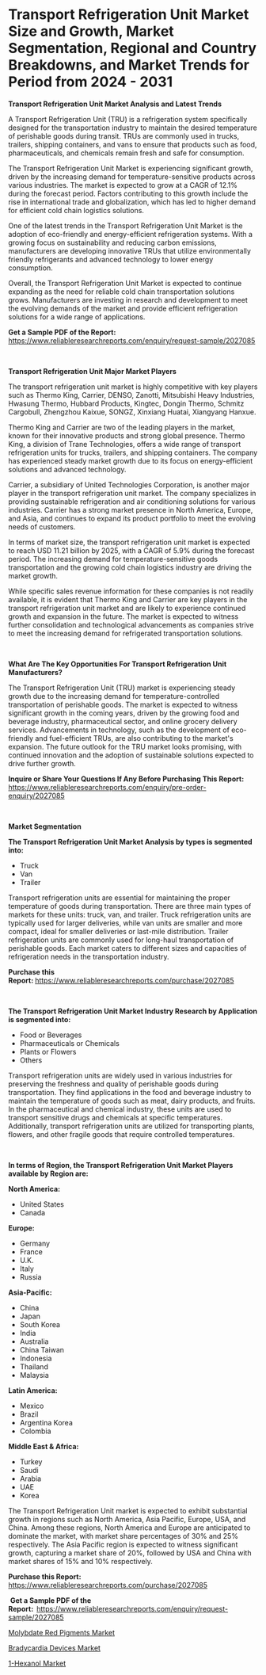 <p><h1>Transport Refrigeration Unit Market Size and Growth, Market Segmentation, Regional and Country Breakdowns, and Market Trends for Period from 2024 -  2031</h1></p><p><strong>Transport Refrigeration Unit Market Analysis and Latest Trends</strong></p>
<p><p>A Transport Refrigeration Unit (TRU) is a refrigeration system specifically designed for the transportation industry to maintain the desired temperature of perishable goods during transit. TRUs are commonly used in trucks, trailers, shipping containers, and vans to ensure that products such as food, pharmaceuticals, and chemicals remain fresh and safe for consumption.</p><p>The Transport Refrigeration Unit Market is experiencing significant growth, driven by the increasing demand for temperature-sensitive products across various industries. The market is expected to grow at a CAGR of 12.1% during the forecast period. Factors contributing to this growth include the rise in international trade and globalization, which has led to higher demand for efficient cold chain logistics solutions.</p><p>One of the latest trends in the Transport Refrigeration Unit Market is the adoption of eco-friendly and energy-efficient refrigeration systems. With a growing focus on sustainability and reducing carbon emissions, manufacturers are developing innovative TRUs that utilize environmentally friendly refrigerants and advanced technology to lower energy consumption.</p><p>Overall, the Transport Refrigeration Unit Market is expected to continue expanding as the need for reliable cold chain transportation solutions grows. Manufacturers are investing in research and development to meet the evolving demands of the market and provide efficient refrigeration solutions for a wide range of applications.</p></p>
<p><strong>Get a Sample PDF of the Report:&nbsp;</strong> <a href="https://www.reliableresearchreports.com/enquiry/request-sample/2027085">https://www.reliableresearchreports.com/enquiry/request-sample/2027085</a></p>
<p>&nbsp;</p>
<p><strong>Transport Refrigeration Unit Major Market Players</strong></p>
<p><p>The transport refrigeration unit market is highly competitive with key players such as Thermo King, Carrier, DENSO, Zanotti, Mitsubishi Heavy Industries, Hwasung Thermo, Hubbard Products, Kingtec, Dongin Thermo, Schmitz Cargobull, Zhengzhou Kaixue, SONGZ, Xinxiang Huatai, Xiangyang Hanxue.</p><p>Thermo King and Carrier are two of the leading players in the market, known for their innovative products and strong global presence. Thermo King, a division of Trane Technologies, offers a wide range of transport refrigeration units for trucks, trailers, and shipping containers. The company has experienced steady market growth due to its focus on energy-efficient solutions and advanced technology.</p><p>Carrier, a subsidiary of United Technologies Corporation, is another major player in the transport refrigeration unit market. The company specializes in providing sustainable refrigeration and air conditioning solutions for various industries. Carrier has a strong market presence in North America, Europe, and Asia, and continues to expand its product portfolio to meet the evolving needs of customers.</p><p>In terms of market size, the transport refrigeration unit market is expected to reach USD 11.21 billion by 2025, with a CAGR of 5.9% during the forecast period. The increasing demand for temperature-sensitive goods transportation and the growing cold chain logistics industry are driving the market growth.</p><p>While specific sales revenue information for these companies is not readily available, it is evident that Thermo King and Carrier are key players in the transport refrigeration unit market and are likely to experience continued growth and expansion in the future. The market is expected to witness further consolidation and technological advancements as companies strive to meet the increasing demand for refrigerated transportation solutions.</p></p>
<p>&nbsp;</p>
<p><strong>What Are The Key Opportunities For Transport Refrigeration Unit Manufacturers?</strong></p>
<p><p>The Transport Refrigeration Unit (TRU) market is experiencing steady growth due to the increasing demand for temperature-controlled transportation of perishable goods. The market is expected to witness significant growth in the coming years, driven by the growing food and beverage industry, pharmaceutical sector, and online grocery delivery services. Advancements in technology, such as the development of eco-friendly and fuel-efficient TRUs, are also contributing to the market's expansion. The future outlook for the TRU market looks promising, with continued innovation and the adoption of sustainable solutions expected to drive further growth.</p></p>
<p><strong>Inquire or Share Your Questions If Any Before Purchasing This Report:</strong> <a href="https://www.reliableresearchreports.com/enquiry/pre-order-enquiry/2027085">https://www.reliableresearchreports.com/enquiry/pre-order-enquiry/2027085</a></p>
<p>&nbsp;</p>
<p><strong>Market Segmentation</strong></p>
<p><strong>The Transport Refrigeration Unit Market Analysis by types is segmented into:</strong></p>
<p><ul><li>Truck</li><li>Van</li><li>Trailer</li></ul></p>
<p><p>Transport refrigeration units are essential for maintaining the proper temperature of goods during transportation. There are three main types of markets for these units: truck, van, and trailer. Truck refrigeration units are typically used for larger deliveries, while van units are smaller and more compact, ideal for smaller deliveries or last-mile distribution. Trailer refrigeration units are commonly used for long-haul transportation of perishable goods. Each market caters to different sizes and capacities of refrigeration needs in the transportation industry.</p></p>
<p><strong>Purchase this Report:&nbsp;</strong><a href="https://www.reliableresearchreports.com/purchase/2027085">https://www.reliableresearchreports.com/purchase/2027085</a></p>
<p>&nbsp;</p>
<p><strong>The Transport Refrigeration Unit Market Industry Research by Application is segmented into:</strong></p>
<p><ul><li>Food or Beverages</li><li>Pharmaceuticals or Chemicals</li><li>Plants or Flowers</li><li>Others</li></ul></p>
<p><p>Transport refrigeration units are widely used in various industries for preserving the freshness and quality of perishable goods during transportation. They find applications in the food and beverage industry to maintain the temperature of goods such as meat, dairy products, and fruits. In the pharmaceutical and chemical industry, these units are used to transport sensitive drugs and chemicals at specific temperatures. Additionally, transport refrigeration units are utilized for transporting plants, flowers, and other fragile goods that require controlled temperatures.</p></p>
<p>&nbsp;</p>
<p><strong>In terms of Region, the Transport Refrigeration Unit Market Players available by Region are:</strong></p>
<p>
    <p> <strong> North America: </strong>
        <ul>
            <li>United States</li>
            <li>Canada</li>
        </ul>
        </p> 
    <p> <strong> Europe: </strong>
        <ul>
            <li>Germany</li>
            <li>France</li>
            <li>U.K.</li>
            <li>Italy</li>
            <li>Russia</li>
        </ul>
        </p> 
    <p> <strong> Asia-Pacific: </strong>
        <ul>
            <li>China</li>
            <li>Japan</li>
            <li>South Korea</li>
            <li>India</li>
            <li>Australia</li>
            <li>China Taiwan</li>
            <li>Indonesia</li>
            <li>Thailand</li>
            <li>Malaysia</li>
        </ul>
        </p> 
    <p> <strong> Latin America: </strong>
        <ul>
            <li>Mexico</li>
            <li>Brazil</li>
            <li>Argentina Korea</li>
            <li>Colombia</li>
        </ul>
        </p> 
    <p> <strong> Middle East & Africa: </strong>
        <ul>
            <li>Turkey</li>
            <li>Saudi</li>
            <li>Arabia</li>
            <li>UAE</li>
            <li>Korea</li>
        </ul>
    </p>
    </p>
<p><p>The Transport Refrigeration Unit market is expected to exhibit substantial growth in regions such as North America, Asia Pacific, Europe, USA, and China. Among these regions, North America and Europe are anticipated to dominate the market, with market share percentages of 30% and 25% respectively. The Asia Pacific region is expected to witness significant growth, capturing a market share of 20%, followed by USA and China with market shares of 15% and 10% respectively.</p></p>
<p><strong>Purchase this Report: </strong><a href="https://www.reliableresearchreports.com/purchase/2027085">https://www.reliableresearchreports.com/purchase/2027085</a></p>
<p>&nbsp;<strong>Get a Sample PDF of the Report:&nbsp;&nbsp;</strong><a href="https://www.reliableresearchreports.com/enquiry/request-sample/2027085">https://www.reliableresearchreports.com/enquiry/request-sample/2027085</a></p>
<p><strong></strong></p>
<p><p><a href="https://view.publitas.com/reportprime-1/molybdate-red-pigments-market-analysis-examines-its-scope-on-growth-opportunities-and-forecasted-trends-spanning-from-2023-to-2030/">Molybdate Red Pigments Market</a></p><p><a href="https://view.publitas.com/reportprime-1/bradycardia-devices-market-research-report-provides-critical-insights-that-can-help-shape-business-development-and-investment-strategies/">Bradycardia Devices Market</a></p><p><a href="https://view.publitas.com/reportprime-1/1-hexanol-market-challenges-opportunities-and-growth-drivers-and-major-market-players-forecasted-for-period-from-2023-2030/">1-Hexanol Market</a></p></p>